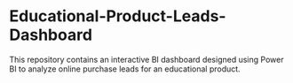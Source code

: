 # Educational-Product-Leads-Dashboard
This repository contains an interactive BI dashboard designed using Power BI to analyze online purchase leads for an educational product.
